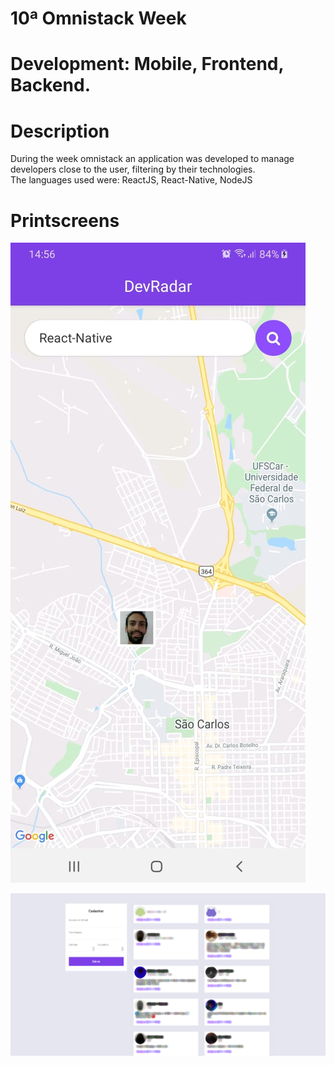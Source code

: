 # 10ª Omnistack Week
# Development: Mobile, Frontend, Backend.

# Description
During the week omnistack an application was developed to manage developers close to the user, filtering by their technologies. </br>
The languages used were: ReactJS, React-Native, NodeJS

# Printscreens

![App Printscreen](devradar-app.jpeg)

![Web Printscreen](devradar-web.png)

